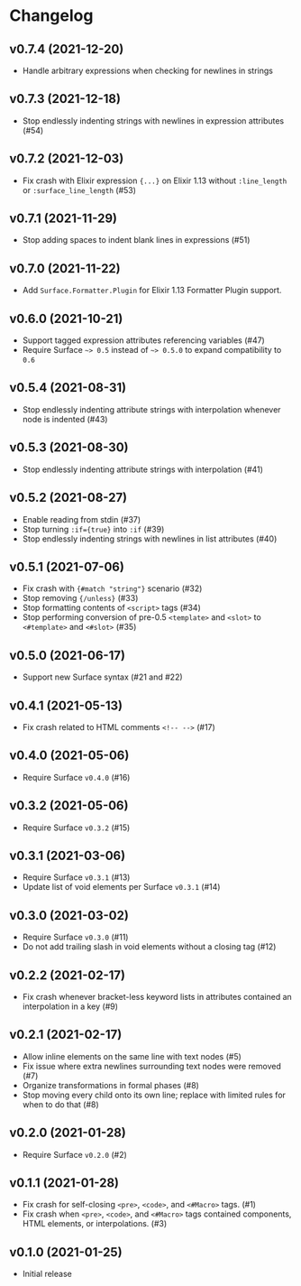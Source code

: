 # Changelog

## v0.7.4 (2021-12-20)

  * Handle arbitrary expressions when checking for newlines in strings

## v0.7.3 (2021-12-18)

  * Stop endlessly indenting strings with newlines in expression attributes (#54)

## v0.7.2 (2021-12-03)

  * Fix crash with Elixir expression `{...}` on Elixir 1.13 without `:line_length` or `:surface_line_length` (#53)

## v0.7.1 (2021-11-29)

  * Stop adding spaces to indent blank lines in expressions (#51)

## v0.7.0 (2021-11-22)

  * Add `Surface.Formatter.Plugin` for Elixir 1.13 Formatter Plugin support.

## v0.6.0 (2021-10-21)

  * Support tagged expression attributes referencing variables (#47)
  * Require Surface `~> 0.5` instead of `~> 0.5.0` to expand compatibility to `0.6`

## v0.5.4 (2021-08-31)

  * Stop endlessly indenting attribute strings with interpolation whenever node is indented (#43)

## v0.5.3 (2021-08-30)

  * Stop endlessly indenting attribute strings with interpolation (#41)

## v0.5.2 (2021-08-27)

  * Enable reading from stdin (#37)
  * Stop turning `:if={true}` into `:if` (#39)
  * Stop endlessly indenting strings with newlines in list attributes (#40)

## v0.5.1 (2021-07-06)

  * Fix crash with `{#match "string"}` scenario (#32)
  * Stop removing `{/unless}` (#33)
  * Stop formatting contents of `<script>` tags (#34)
  * Stop performing conversion of pre-0.5 `<template>` and `<slot>` to `<#template>` and `<#slot>` (#35)

## v0.5.0 (2021-06-17)

  * Support new Surface syntax (#21 and #22)

## v0.4.1 (2021-05-13)

  * Fix crash related to HTML comments `<!-- -->` (#17)

## v0.4.0 (2021-05-06)

  * Require Surface `v0.4.0` (#16)

## v0.3.2 (2021-05-06)

  * Require Surface `v0.3.2` (#15)

## v0.3.1 (2021-03-06)

  * Require Surface `v0.3.1` (#13)
  * Update list of void elements per Surface `v0.3.1` (#14)

## v0.3.0 (2021-03-02)

  * Require Surface `v0.3.0` (#11)
  * Do not add trailing slash in void elements without a closing tag (#12)

## v0.2.2 (2021-02-17)

  * Fix crash whenever bracket-less keyword lists in attributes contained an interpolation in a key (#9)

## v0.2.1 (2021-02-17)

  * Allow inline elements on the same line with text nodes (#5)
  * Fix issue where extra newlines surrounding text nodes were removed (#7)
  * Organize transformations in formal phases (#8)
  * Stop moving every child onto its own line; replace with limited rules for when to do that (#8)

## v0.2.0 (2021-01-28)

  * Require Surface `v0.2.0` (#2)

## v0.1.1 (2021-01-28)

  * Fix crash for self-closing `<pre>`, `<code>`, and `<#Macro>` tags. (#1)
  * Fix crash when `<pre>`, `<code>`, and `<#Macro>` tags contained components, HTML elements, or interpolations. (#3)

## v0.1.0 (2021-01-25)

  * Initial release
